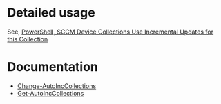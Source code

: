 # Detailed usage
See, [PowerShell, SCCM Device Collections Use Incremental Updates for this Collection](https://jameswassinger.com/d5af943a5bec43a0bbc65d8705a21a82)

# Documentation
* [Change-AutoIncCollections](https://github.com/jameswassinger/Documentation/blob/main/SCRIPTS/Change-AutoIncCollections.md)
* [Get-AutoIncCollections](https://github.com/jameswassinger/Documentation/blob/main/SCRIPTS/Get-AutoIncCollections.md)

